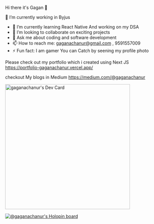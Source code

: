 ### 
Hi there it's Gagan 👋

<!--
**Gaganachanur/Gaganachanur** is a ✨ _special_ ✨ repository because its `README.md` (this file) appears on your GitHub profile.

Here are some ideas to get you started:
-->

🔭 I’m currently working in Byjus
- 🌱 I’m currently learning React Native And working on my DSA
- 👯 I’m looking to collaborate on exciting projects
- 💬 Ask me about coding and software development
- 📫 How to reach me: gaganachanur@gmail.com , 9591557009
- ⚡ Fun fact: I am gamer You can Catch by seening my profile photo

Please check out my portfolio which i created using Next JS 
https://portfolio-gaganachanur.vercel.app/

checkout My blogs in Medium https://medium.com/@gaganachanur

<a href="https://app.daily.dev/Gagan0007"><img src="https://api.daily.dev/devcards/8e863ed190c34a43b29e359a6ed939d8.png?r=sq2" width="400" alt="gaganachanur's Dev Card"/></a>

[![@gaganachanur's Holopin board](https://holopin.me/gaganachanur)](https://holopin.io/@gaganachanur)

